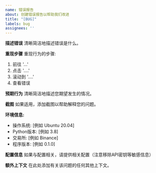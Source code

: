 ```yaml
---
name: 错误报告
about: 创建错误报告以帮助我们改进
title: "[BUG]"
labels: bug
assignees: ''
---
```


**描述错误**
清晰简洁地描述错误是什么。

**重现步骤**
重现行为的步骤:
1. 前往 '...'
2. 点击 '....'
3. 滚动到 '....'
4. 查看错误

**预期行为**
清晰简洁地描述您期望发生的情况。

**截图**
如果适用，添加截图以帮助解释您的问题。

**环境信息:**
 - 操作系统: [例如 Ubuntu 20.04]
 - Python版本: [例如 3.8]
 - 交易所: [例如 Binance]
 - 程序版本: [例如 0.1.0]

**配置信息**
如果与配置相关，请提供相关配置（注意移除API密钥等敏感信息）

**额外上下文**
在此处添加有关该问题的任何其他上下文。 